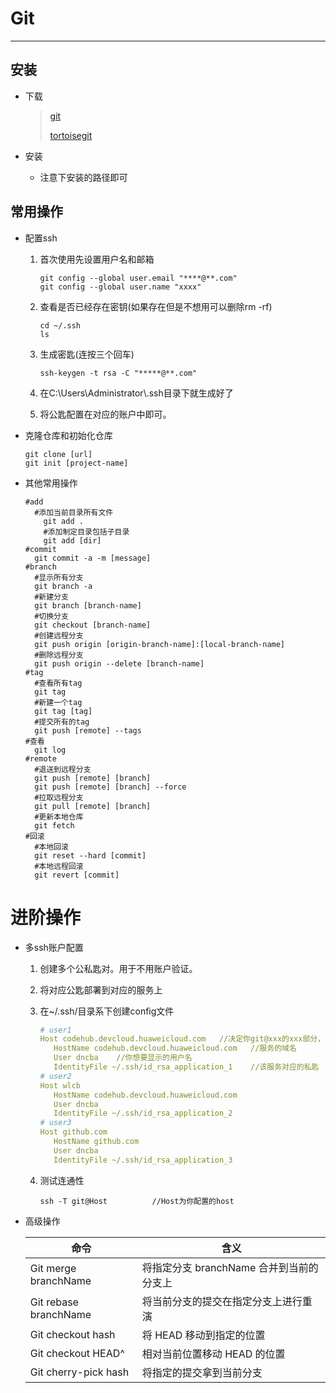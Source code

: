 # Git

-------------

## 安装

* 下载

  >[git](https://www.git-scm.com/download/)
  >
  >[tortoisegit](https://tortoisegit.org/download/)

* 安装

  * 注意下安装的路径即可

## 常用操作

* 配置ssh

  1. 首次使用先设置用户名和邮箱

     ```shell
     git config --global user.email "****@**.com"
     git config --global user.name "xxxx"
     ```

  2. 查看是否已经存在密钥(如果存在但是不想用可以删除rm -rf)

     ```shell
     cd ~/.ssh
     ls
     ```

  3. 生成密匙(连按三个回车)

     ```shell
     ssh-keygen -t rsa -C "*****@**.com"
     ```

  4. 在C:\Users\Administrator\\.ssh目录下就生成好了

  5. 将公匙配置在对应的账户中即可。

* 克隆仓库和初始化仓库

  ```shell
  git clone [url]
  git init [project-name]
  ```

* 其他常用操作

  ```shell
  #add
  	#添加当前目录所有文件
      git add .
      #添加制定目录包括子目录
      git add [dir]
  #commit
  	git commit -a -m [message]
  #branch
  	#显示所有分支
  	git branch -a
  	#新建分支
  	git branch [branch-name]
  	#切换分支
  	git checkout [branch-name]
  	#创建远程分支
  	git push origin [origin-branch-name]:[local-branch-name]
    #删除远程分支
    git push origin --delete [branch-name]
  #tag
  	#查看所有tag
  	git tag
  	#新建一个tag
  	git tag [tag] 
  	#提交所有的tag
  	git push [remote] --tags
  #查看
  	git log
  #remote
  	#退送到远程分支
  	git push [remote] [branch]
  	git push [remote] [branch] --force
  	#拉取远程分支
  	git pull [remote] [branch]
  	#更新本地仓库
  	git fetch
  #回滚
  	#本地回滚
  	git reset --hard [commit]
  	#本地远程回滚
  	git revert [commit]
  ```

# 进阶操作

* 多ssh账户配置

  1. 创建多个公私匙对。用于不用账户验证。

  2. 将对应公匙部署到对应的服务上

  3. 在~/.ssh/目录系下创建config文件

     ```yaml
     # user1
     Host codehub.devcloud.huaweicloud.com   //决定你git@xxx的xxx部分，包括克隆链接部分也要进行修改
     	HostName codehub.devcloud.huaweicloud.com   //服务的域名
     	User dncba    //你想要显示的用户名
     	IdentityFile ~/.ssh/id_rsa_application_1    //该服务对应的私匙
     # user2
     Host wlcb
     	HostName codehub.devcloud.huaweicloud.com
     	User dncba
     	IdentityFile ~/.ssh/id_rsa_application_2
     # user3
     Host github.com     
     	HostName github.com
     	User dncba
     	IdentityFile ~/.ssh/id_rsa_application_3
     ```

  4. 测试连通性

     ```shell
     ssh -T git@Host          //Host为你配置的host
     ```

* 高级操作

  | 命令                  | 含义                                     |
  | --------------------- | ---------------------------------------- |
  | Git merge branchName  | 将指定分支 branchName 合并到当前的分支上 |
  | Git rebase branchName | 将当前分支的提交在指定分支上进行重演     |
  | Git checkout hash     | 将 HEAD 移动到指定的位置                 |
  | Git checkout HEAD^    | 相对当前位置移动 HEAD 的位置             |
	| Git cherry-pick hash  | 将指定的提交拿到当前分支                 |
  
  







